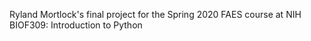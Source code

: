 Ryland Mortlock's final project for the Spring 2020 FAES course at NIH BIOF309: Introduction to Python
